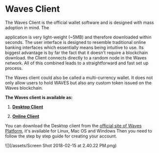 # **Waves Client**

The Waves Client is the official wallet software and is designed with mass adoption in mind. The

application is very light-weight \(~5MB\) and therefore downloaded within seconds. The user interface is designed to resemble traditional online banking interfaces which essentially means being intuitive to use. Its biggest advantage is by far the fact that it doesn't require a blockchain download. the Client connects directly to a random node in the Waves network. All of this combined leads to a straightforward and fast set up process.

The Waves client could also be called a multi-currency wallet. It does not only allow users to hold WAVES but also any custom token issued on the Waves blockchain.

**The Waves client is available as:**

1. [**Desktop Client**](https://wavesplatform.com/product)

2. [**Online Client**](https://wavesplatform.com/product)

You can download the Desktop client from the [official site of Waves Platform](https://wavesplatform.com/), it's available for Linux, Mac OS and Windows Then you need to follow the step by step guide for creating your account.

![](/assets/Screen Shot 2018-02-15 at 2.40.22 PM.png)

  


